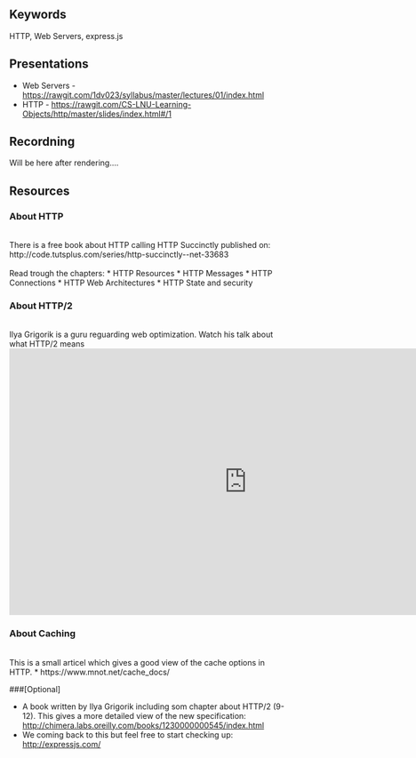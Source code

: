 ## Keywords
HTTP, Web Servers, express.js

## Presentations
* Web Servers - https://rawgit.com/1dv023/syllabus/master/lectures/01/index.html
* HTTP - https://rawgit.com/CS-LNU-Learning-Objects/http/master/slides/index.html#/1

## Recordning
Will be here after rendering....


## Resources

### About HTTP
<br />
There is a free book about HTTP calling HTTP Succinctly published on:
<br />
http://code.tutsplus.com/series/http-succinctly--net-33683
<br /><br />
Read trough the chapters:
* HTTP Resources
* HTTP Messages
* HTTP Connections
* HTTP Web Architectures
* HTTP State and security

### About HTTP/2
<br />
Ilya Grigorik is a guru reguarding web optimization. Watch his talk about what HTTP/2 means<br />
<iframe width="854" height="480" src="https://www.youtube.com/embed/yURLTwZ3ehk" frameborder="0" allowfullscreen></iframe>

### About Caching
<br />
This is a small articel which gives a good view of the cache options in HTTP.
* https://www.mnot.net/cache_docs/

###[Optional]
<br />
* A book written by Ilya Grigorik including som chapter about HTTP/2 (9-12). This gives a more detailed view of the new specification: http://chimera.labs.oreilly.com/books/1230000000545/index.html
* We coming back to this but feel free to start checking up: http://expressjs.com/
